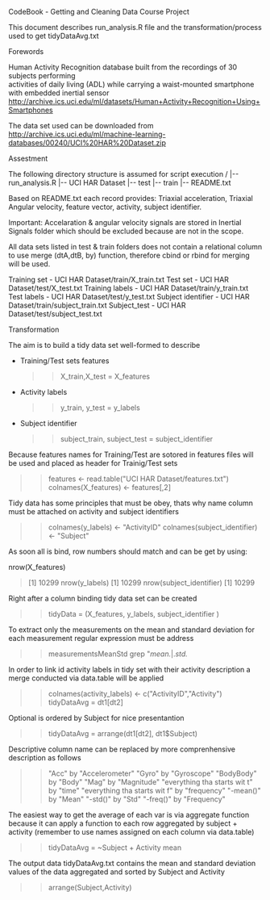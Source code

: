  CodeBook - Getting and Cleaning Data Course Project

 This document describes run_analysis.R file and the transformation/process used to get
 tidyDataAvg.txt

 Forewords

 Human Activity Recognition database built from the recordings of 30 subjects performing    
 activities of daily living (ADL) while carrying a waist-mounted smartphone with embedded 
 inertial sensor 
 http://archive.ics.uci.edu/ml/datasets/Human+Activity+Recognition+Using+Smartphones

 The data set used can be downloaded from    
 http://archive.ics.uci.edu/ml/machine-learning-databases/00240/UCI%20HAR%20Dataset.zip 

 Assestment 
 
 The following directory structure is assumed for script execution
 /
 |-- run_analysis.R
 |-- UCI HAR Dataset
   |-- test
   |-- train
   |-- README.txt

 Based on README.txt each record provides: Triaxial acceleration, 
 Triaxial Angular velocity, feature vector, activity, subject identifier.
 
 Important: Accelaration & angular velocity signals are stored in Inertial Signals folder
 which should be excluded because are not in the scope.
 
 All data sets listed in test & train folders does not contain a relational
 column to use merge (dtA,dtB, by) function, therefore cbind or rbind for
 merging will be used.

 Training set       - UCI HAR Dataset/train/X_train.txt
 Test set           - UCI HAR Dataset/test/X_test.txt
 Training labels    - UCI HAR Dataset/train/y_train.txt
 Test labels        - UCI HAR Dataset/test/y_test.txt
 Subject identifier - UCI HAR Dataset/train/subject_train.txt
 Subject_test       - UCI HAR Dataset/test/subject_test.txt
 
 Transformation
 
 The aim is to build a tidy data set well-formed to describe
  - Training/Test sets features 
      >> X_train,X_test =  X_features
  - Activity labels 
      >> y_train, y_test = y_labels
  - Subject identifier
      >> subject_train, subject_test = subject_identifier
      
 Because features names for Training/Test are sotored in features files will be used and
 placed as header for Trainig/Test sets
  >> features <- read.table("UCI HAR Dataset/features.txt")
  >> colnames(X_features) <- features[,2]
 
 Tidy data has some principles that must be obey, thats why name column must be attached on 
 activity and subject identifiers
  >> colnames(y_labels) <- "ActivityID"
  >> colnames(subject_identifier) <- "Subject"

 As soon all is bind, row numbers should match and can be get by using:

 nrow(X_features)
 > [1] 10299
 nrow(y_labels)
 > [1] 10299
 nrow(subject_identifier)
 > [1] 10299

 Right after a column binding tidy data set can be created 
  >> tidyData = (X_features, y_labels, subject_identifier )

 To extract only the measurements on the mean and standard deviation for each measurement
 regular expression must be address 
  >> measurementsMeanStd grep "*mean.*|.*std.*

 In order to link id activity labels in tidy set with their activity description a merge
 conducted via data.table will be applied
   >> colnames(activity_labels) <- c("ActivityID","Activity")
   >> tidyDataAvg = dt1[dt2]
   
 Optional is ordered by Subject for nice presentantion
   >> tidyDataAvg = arrange(dt1[dt2], dt1$Subject)
 
 Descriptive column name can be replaced by more comprenhensive description as follows
   >> "Acc" by "Accelerometer"
   >> "Gyro" by "Gyroscope"
   >> "BodyBody" by "Body"
   >> "Mag" by "Magnitude"
   >> "everything tha starts wit t" by "time"
   >> "everything tha starts wit f" by "frequency"
   >> "-mean()" by "Mean"
   >> "-std()" by "Std"
   >> "-freq()" by "Frequency"
   
  The easiest way to get the average of each var is via aggregate function because it can
  apply a function to each row aggregated by subject + activity (remember to use names 
  assigned on each column via data.table)
   >> tidyDataAvg = ~Subject + Activity mean

  The output data tidyDataAvg.txt contains the mean and standard deviation values of the data
  aggregated and sorted by Subject and Activity
  >> arrange(Subject,Activity)
  
